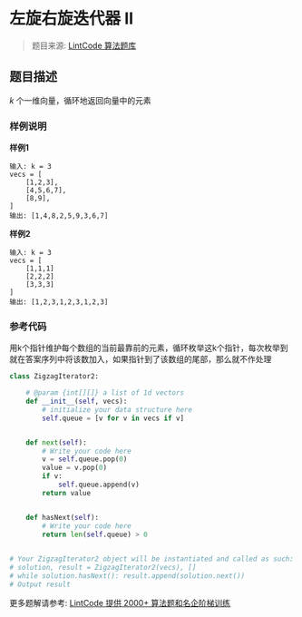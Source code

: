 # 左旋右旋迭代器 II
 > 题目来源: [LintCode 算法题库](https://www.lintcode.com/problem/zigzag-iterator-ii/?utm_source=sc-github-wzz)
 ## 题目描述
 *k* 个一维向量，循环地返回向量中的元素
 ### 样例说明
 **样例1**

```
输入: k = 3
vecs = [
    [1,2,3],
    [4,5,6,7],
    [8,9],
]
输出: [1,4,8,2,5,9,3,6,7]
```

**样例2**

```
输入: k = 3
vecs = [
    [1,1,1]
    [2,2,2]
    [3,3,3]
]
输出: [1,2,3,1,2,3,1,2,3]
```
 ### 参考代码
 用k个指针维护每个数组的当前最靠前的元素，循环枚举这k个指针，每次枚举到就在答案序列中将该数加入，如果指针到了该数组的尾部，那么就不作处理
```python
class ZigzagIterator2:

    # @param {int[][]} a list of 1d vectors
    def __init__(self, vecs):
        # initialize your data structure here
        self.queue = [v for v in vecs if v]


    def next(self):
        # Write your code here
        v = self.queue.pop(0)
        value = v.pop(0)
        if v:
            self.queue.append(v)
        return value


    def hasNext(self):
        # Write your code here
        return len(self.queue) > 0
        

# Your ZigzagIterator2 object will be instantiated and called as such:
# solution, result = ZigzagIterator2(vecs), []
# while solution.hasNext(): result.append(solution.next())
# Output result
```
 更多题解请参考: [LintCode 提供 2000+ 算法题和名企阶梯训练](https://www.lintcode.com/problem/?utm_source=sc-github-wzz)
